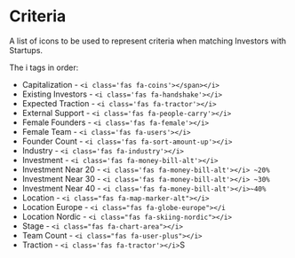 # Criteria

A list of icons to be used to represent criteria when matching Investors with Startups.

The i tags in order:

* Capitalization - `<i class='fas fa-coins'></span></i>`
* Existing Investors - `<i class='fas fa-handshake'></i>`
* Expected Traction - `<i class='fas fa-tractor'></i>`
* External Support - `<i class='fas fa-people-carry'></i>`
* Female Founders - `<i class='fas fa-female'></i>`
* Female Team - `<i class='fas fa-users'></i>`
* Founder Count - `<i class='fas fa-sort-amount-up'></i>`
* Industry - `<i class='fas fa-industry'></i>`
* Investment - `<i class='fas fa-money-bill-alt'></i>`
* Investment Near 20 - `<i class='fas fa-money-bill-alt'></i> ~20%`
* Investment Near 30 - `<i class='fas fa-money-bill-alt'></i> ~30%`
* Investment Near 40 - `<i class='fas fa-money-bill-alt'></i>~40%`
* Location - `<i class="fas fa-map-marker-alt"></i>`
* Location Europe - `<i class="fas fa-globe-europe"></i`
* Location Nordic - `<i class="fas fa-skiing-nordic"></i>`
* Stage - `<i class="fas fa-chart-area"></i>`
* Team Count - `<i class="fas fa-user-plus"></i>`
* Traction - `<i class='fas fa-tractor'></i>`S
